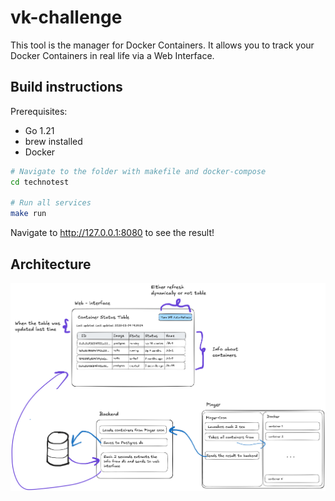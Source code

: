 # vk-challenge
This tool is the manager for Docker Containers. It allows you to track your Docker Containers in real life via a Web Interface.

## Build instructions

Prerequisites:
- Go 1.21
- brew installed
- Docker

```bash
# Navigate to the folder with makefile and docker-compose
cd technotest

# Run all services
make run
```

Navigate to http://127.0.0.1:8080 to see the result!

## Architecture

![image alr](https://github.com/k-ksu/vk-challenge/blob/main/Arch.png)
